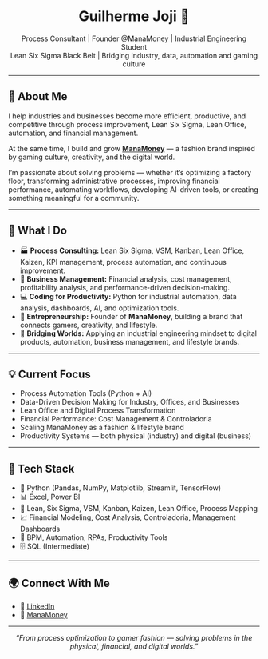 <h1 align="center">Guilherme Joji 👋</h1>

<p align="center">
  Process Consultant | Founder @ManaMoney | Industrial Engineering Student<br>
  Lean Six Sigma Black Belt | Bridging industry, data, automation and gaming culture
</p>

---

## 🧠 About Me

I help industries and businesses become more efficient, productive, and competitive through process improvement, Lean Six Sigma, Lean Office, automation, and financial management.

At the same time, I build and grow **[ManaMoney](https://www.manamoney.com.br)** — a fashion brand inspired by gaming culture, creativity, and the digital world.

I’m passionate about solving problems — whether it’s optimizing a factory floor, transforming administrative processes, improving financial performance, automating workflows, developing AI-driven tools, or creating something meaningful for a community.

---

## 🚀 What I Do

- 🏭 **Process Consulting:** Lean Six Sigma, VSM, Kanban, Lean Office, Kaizen, KPI management, process automation, and continuous improvement.
- 💼 **Business Management:** Financial analysis, cost management, profitability analysis, and performance-driven decision-making.
- 💻 **Coding for Productivity:** Python for industrial automation, data analysis, dashboards, AI, and optimization tools.
- 👕 **Entrepreneurship:** Founder of **ManaMoney**, building a brand that connects gamers, creativity, and lifestyle.
- 🔗 **Bridging Worlds:** Applying an industrial engineering mindset to digital products, automation, business management, and lifestyle brands.

---

## 💡 Current Focus

- Process Automation Tools (Python + AI)
- Data-Driven Decision Making for Industry, Offices, and Businesses
- Lean Office and Digital Process Transformation
- Financial Performance: Cost Management & Controladoria
- Scaling ManaMoney as a fashion & lifestyle brand
- Productivity Systems — both physical (industry) and digital (business)

---

## 🧰 Tech Stack

- 🐍 Python (Pandas, NumPy, Matplotlib, Streamlit, TensorFlow)
- 📊 Excel, Power BI
- 🔄 Lean, Six Sigma, VSM, Kanban, Kaizen, Lean Office, Process Mapping
- 📈 Financial Modeling, Cost Analysis, Controladoria, Management Dashboards
- 🤖 BPM, Automation, RPAs, Productivity Tools
- 🗄️ SQL (Intermediate)

---

## 🌍 Connect With Me

- 💼 [LinkedIn](https://www.linkedin.com/in/guilherme-joji/)  
- 👕 [ManaMoney](https://www.manamoney.com.br)   

---

<p align="center"><i>“From process optimization to gamer fashion — solving problems in the physical, financial, and digital worlds.”</i></p>
